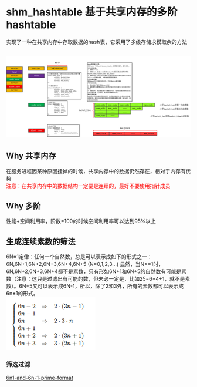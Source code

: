 #   shm_hashtable 基于共享内存的多阶hashtable

实现了一种在共享内存中存取数据的hash表，它采用了多级存储求模取余的方法

##	![image](hashtable.png)

##  Why 共享内存
在服务进程因某种原因挂掉的时候，共享内存中的数据仍然存在，相对于内存有优势<br>
<span style="color:red">注意：在共享内存中的数据结构一定要是连续的，最好不要使用指针成员</span>

## Why 多阶
性能+空间利用率，阶数=100的时候空间利用率可以达到95%以上

## 生成连续素数的筛法
6N±1定侓：任何一个自然数，总是可以表示成如下的形式之一：6N,6N+1,6N+2,6N+3,6N+4,6N+5 (N=0,1,2,3…) 显然，当N>=1时，6N,6N+2,6N+3,6N+4都不是素数，只有形如6N+1和6N+5的自然数有可能是素数（注意：这只是过滤出有可能的数，但未必一定是，比如25=6*4+1，就不是素数）。6N+5又可以表示成6N-1，所以，除了2和3外，所有的素数都可以表示成6n±1的形式。<br>
![image](prime.png)

### 筛选过滤
[6n1-and-6n-1-prime-format](https://math.stackexchange.com/questions/895992/6n1-and-6n-1-prime-format)

